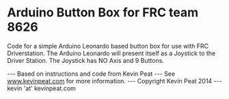 Arduino Button Box for FRC team 8626
====================================

Code for a simple Arduino Leonardo based button box for use 
with FRC Driverstation.
The Arduino Leonardo will present itself as a Joystick to the Driver Station. The Joystick has NO Axis and 9 Buttons.

--- Based on instructions and code from Kevin Peat
--- See www.kevinpeat.com for more information.
--- Copyright Kevin Peat 2014
--- kevin 'at' kevinpeat.com

